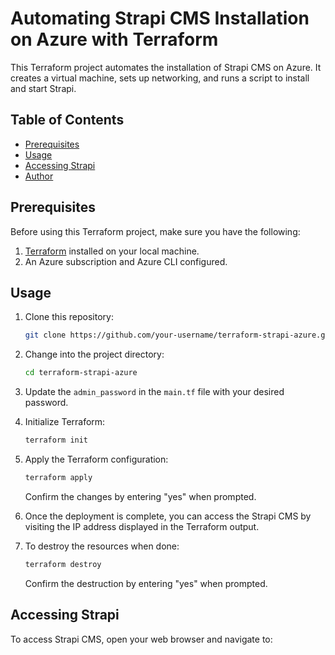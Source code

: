 # Automating Strapi CMS Installation on Azure with Terraform

This Terraform project automates the installation of Strapi CMS on Azure. It creates a virtual machine, sets up networking, and runs a script to install and start Strapi.

## Table of Contents

- [Prerequisites](#prerequisites)
- [Usage](#usage)
- [Accessing Strapi](#accessing-strapi)
- [Author](#author)

## Prerequisites

Before using this Terraform project, make sure you have the following:

1. [Terraform](https://www.terraform.io/downloads.html) installed on your local machine.
2. An Azure subscription and Azure CLI configured.

## Usage

1. Clone this repository:

    ```bash
    git clone https://github.com/your-username/terraform-strapi-azure.git
    ```

2. Change into the project directory:

    ```bash
    cd terraform-strapi-azure
    ```

3. Update the `admin_password` in the `main.tf` file with your desired password.

4. Initialize Terraform:

    ```bash
    terraform init
    ```

5. Apply the Terraform configuration:

    ```bash
    terraform apply
    ```

    Confirm the changes by entering "yes" when prompted.

6. Once the deployment is complete, you can access the Strapi CMS by visiting the IP address displayed in the Terraform output.

7. To destroy the resources when done:

    ```bash
    terraform destroy
    ```

    Confirm the destruction by entering "yes" when prompted.

## Accessing Strapi

To access Strapi CMS, open your web browser and navigate to:

